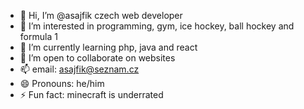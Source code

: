 - 👋 Hi, I’m @asajfik czech web developer
- 👀 I’m interested in programming, gym, ice hockey, ball hockey and formula 1
- 🌱 I’m currently learning php, java and react
- 💞️ I’m open to collaborate on websites
- 📫 email: asajfik@seznam.cz
- 😄 Pronouns: he/him
- ⚡ Fun fact: minecraft is underrated

<!---
asajfik/asajfik is a ✨ special ✨ repository because its `README.md` (this file) appears on your GitHub profile.
You can click the Preview link to take a look at your changes.
--->
